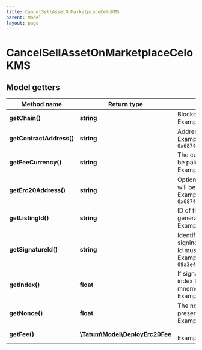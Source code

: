 ```yaml
---
title: CancelSellAssetOnMarketplaceCeloKMS
parent: Model
layout: page
---
```


# CancelSellAssetOnMarketplaceCeloKMS

## Model getters

Method name | Return type | Description | Notes
------------ | ------------- | ------------- | -------------
**getChain()** | **string** | Blockchain to work with. <br>Example: `CELO` |
**getContractAddress()** | **string** | Address of the marketplace smart contract. <br>Example: `0x687422eEA2cB73B5d3e242bA5456b782919AFc85` |
**getFeeCurrency()** | **string** | The currency in which the transaction fee will be paid <br>Example: `null` |
**getErc20Address()** | **string** | Optional address of the ERC20 token, which will be used as a selling currency of the NFT. <br>Example: `0x687422eEA2cB73B5d3e242bA5456b782919AFc85` | [optional]
**getListingId()** | **string** | ID of the listing. It's up to the developer to generate unique ID <br>Example: `null` |
**getSignatureId()** | **string** | Identifier of the private key associated in signing application. Private key, or signature Id must be present. <br>Example: `26d3883e-4e17-48b3-a0ee-09a3e484ac83` |
**getIndex()** | **float** | If signatureId is mnemonic-based, this is the index to the specific address from that mnemonic. <br>Example: `null` | [optional]
**getNonce()** | **float** | The nonce to be set to the transaction; if not present, the last known nonce will be used <br>Example: `1` | [optional]
**getFee()** | [**\Tatum\Model\DeployErc20Fee**](../DeployErc20Fee) |  <br>Example: `null` | [optional]

